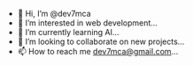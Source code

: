 - 👋 Hi, I’m @dev7mca
- 👀 I’m interested in web development...
- 🌱 I’m currently learning AI...
- 💞️ I’m looking to collaborate on new projects...
- 📫 How to reach me dev7mca@gmail.com...

<!---
dev7mca/dev7mca is a ✨ special ✨ repository because its `README.md` (this file) appears on your GitHub profile.
You can click the Preview link to take a look at your changes.
--->
